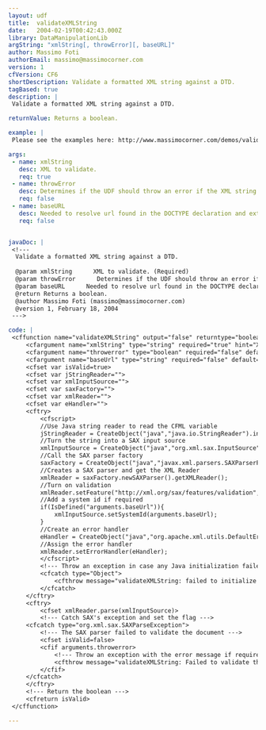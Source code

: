 ```yaml
---
layout: udf
title:  validateXMLString
date:   2004-02-19T00:42:43.000Z
library: DataManipulationLib
argString: "xmlString[, throwError][, baseURL]"
author: Massimo Foti
authorEmail: massimo@massimocorner.com
version: 1
cfVersion: CF6
shortDescription: Validate a formatted XML string against a DTD.
tagBased: true
description: |
 Validate a formatted XML string against a DTD.

returnValue: Returns a boolean.

example: |
 Please see the examples here: http://www.massimocorner.com/demos/validateXMLString.zip

args:
 - name: xmlString
   desc: XML to validate.
   req: true
 - name: throwError
   desc: Determines if the UDF should throw an error if the XML string doesnt validate. Defaults to false.
   req: false
 - name: baseURL
   desc: Needed to resolve url found in the DOCTYPE declaration and external entity references. Format must be&#58; http&#58;//www.mydomain.com/xmldirectory/
   req: false


javaDoc: |
 <!---
  Validate a formatted XML string against a DTD.
  
  @param xmlString      XML to validate. (Required)
  @param throwError      Determines if the UDF should throw an error if the XML string doesnt validate. Defaults to false. (Optional)
  @param baseURL      Needed to resolve url found in the DOCTYPE declaration and external entity references. Format must be: http://www.mydomain.com/xmldirectory/ (Optional)
  @return Returns a boolean. 
  @author Massimo Foti (massimo@massimocorner.com) 
  @version 1, February 18, 2004 
 --->

code: |
 <cffunction name="validateXMLString" output="false" returntype="boolean" hint="Validate a formatted XML string against a DTD">
     <cfargument name="xmlString" type="string" required="true" hint="XML document as string">
     <cfargument name="throwerror" type="boolean" required="false" default="false" hint="Throw an exception if the document isn't valid">
     <cfargument name="baseUrl" type="string" required="false" default="" hint="Needed to resolve url found in the DOCTYPE declaration and external entity references. Format must be: http://www.mydomain.com/xmldirectoty/">
     <cfset var isValid=true>
     <cfset var jStringReader="">
     <cfset var xmlInputSource="">
     <cfset var saxFactory="">
     <cfset var xmlReader="">
     <cfset var eHandler="">
     <cftry>
         <cfscript>
         //Use Java string reader to read the CFML variable
         jStringReader = CreateObject("java","java.io.StringReader").init(arguments.xmlString);
         //Turn the string into a SAX input source 
         xmlInputSource = CreateObject("java","org.xml.sax.InputSource").init(jStringReader);
         //Call the SAX parser factory
         saxFactory = CreateObject("java","javax.xml.parsers.SAXParserFactory").newInstance();
         //Creates a SAX parser and get the XML Reader
         xmlReader = saxFactory.newSAXParser().getXMLReader();
         //Turn on validation
         xmlReader.setFeature("http://xml.org/sax/features/validation",true);
         //Add a system id if required
         if(IsDefined("arguments.baseUrl")){
             xmlInputSource.setSystemId(arguments.baseUrl);
         }
         //Create an error handler
         eHandler = CreateObject("java","org.apache.xml.utils.DefaultErrorHandler").init();
         //Assign the error handler
         xmlReader.setErrorHandler(eHandler);
         </cfscript>
         <!--- Throw an exception in case any Java initialization failed --->
         <cfcatch type="Object">
             <cfthrow message="validateXMLString: failed to initialize Java objects" type="validateXMLString">
         </cfcatch>
     </cftry>
     <cftry>
         <cfset xmlReader.parse(xmlInputSource)>
         <!--- Catch SAX's exception and set the flag --->
     <cfcatch type="org.xml.sax.SAXParseException">
         <!--- The SAX parser failed to validate the document --->
         <cfset isValid=false>
         <cfif arguments.throwerror>
             <!--- Throw an exception with the error message if required    --->
             <cfthrow message="validateXMLString: Failed to validate the document, #cfcatch.Message#" type="validateXMLString">
         </cfif>
     </cfcatch>
     </cftry>
     <!--- Return the boolean --->
     <cfreturn isValid>
 </cffunction>

---
```



